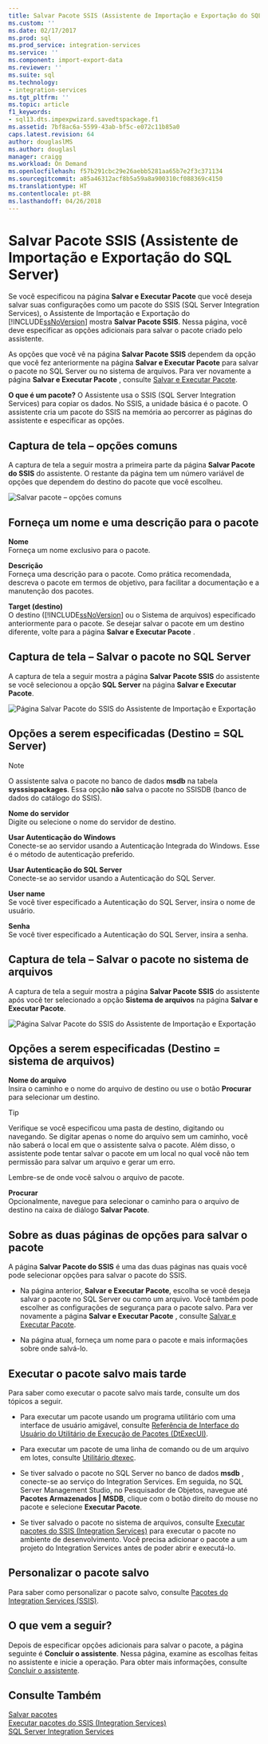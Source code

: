 ```yaml
---
title: Salvar Pacote SSIS (Assistente de Importação e Exportação do SQL Server) | Microsoft Docs
ms.custom: ''
ms.date: 02/17/2017
ms.prod: sql
ms.prod_service: integration-services
ms.service: ''
ms.component: import-export-data
ms.reviewer: ''
ms.suite: sql
ms.technology:
- integration-services
ms.tgt_pltfrm: ''
ms.topic: article
f1_keywords:
- sql13.dts.impexpwizard.savedtspackage.f1
ms.assetid: 7bf8ac6a-5599-43ab-bf5c-e072c11b85a0
caps.latest.revision: 64
author: douglaslMS
ms.author: douglasl
manager: craigg
ms.workload: On Demand
ms.openlocfilehash: f57b291cbc29e26aebb5281aa65b7e2f3c371134
ms.sourcegitcommit: a85a46312acf8b5a59a8a900310cf088369c4150
ms.translationtype: HT
ms.contentlocale: pt-BR
ms.lasthandoff: 04/26/2018
---
```

# <a name="save-ssis-package-sql-server-import-and-export-wizard"></a>Salvar Pacote SSIS (Assistente de Importação e Exportação do SQL Server)
  Se você especificou na página **Salvar e Executar Pacote** que você deseja salvar suas configurações como um pacote do SSIS (SQL Server Integration Services), o Assistente de Importação e Exportação do [!INCLUDE[ssNoVersion](../../includes/ssnoversion-md.md)] mostra **Salvar Pacote SSIS**. Nessa página, você deve especificar as opções adicionais para salvar o pacote criado pelo assistente.  

As opções que você vê na página **Salvar Pacote SSIS** dependem da opção que você fez anteriormente na página **Salvar e Executar Pacote** para salvar o pacote no SQL Server ou no sistema de arquivos. Para ver novamente a página **Salvar e Executar Pacote** , consulte [Salvar e Executar Pacote](../../integration-services/import-export-data/save-and-run-package-sql-server-import-and-export-wizard.md).
 
**O que é um pacote?** O Assistente usa o SSIS (SQL Server Integration Services) para copiar os dados. No SSIS, a unidade básica é o pacote. O assistente cria um pacote do SSIS na memória ao percorrer as páginas do assistente e especificar as opções.

## <a name="screen-shot---common-options"></a>Captura de tela – opções comuns
A captura de tela a seguir mostra a primeira parte da página **Salvar Pacote do SSIS** do assistente. O restante da página tem um número variável de opções que dependem do destino do pacote que você escolheu.

![Salvar pacote – opções comuns](../../integration-services/import-export-data/media/save-package-common-options.png)

## <a name="provide-a-name-and-description-for-the-package"></a>Forneça um nome e uma descrição para o pacote  
 **Nome**  
 Forneça um nome exclusivo para o pacote.  
  
 **Descrição**  
 Forneça uma descrição para o pacote. Como prática recomendada, descreva o pacote em termos de objetivo, para facilitar a documentação e a manutenção dos pacotes.  
  
 **Target (destino)**  
 O destino ([!INCLUDE[ssNoVersion](../../includes/ssnoversion-md.md)] ou o Sistema de arquivos) especificado anteriormente para o pacote. Se desejar salvar o pacote em um destino diferente, volte para a página **Salvar e Executar Pacote** .

## <a name="screen-shot---save-the-package-in-sql-server"></a>Captura de tela – Salvar o pacote no SQL Server

 A captura de tela a seguir mostra a página **Salvar Pacote SSIS** do assistente se você selecionou a opção **SQL Server** na página **Salvar e Executar Pacote**. 
  
![Página Salvar Pacote do SSIS do Assistente de Importação e Exportação](../../integration-services/import-export-data/media/save-package2.png "Página Salvar Pacote do SSIS do Assistente de Importação e Exportação")  

## <a name="options-to-specify-target--sql-server"></a>Opções a serem especificadas (Destino = SQL Server) 

 > [!NOTE]
 > O assistente salva o pacote no banco de dados **msdb** na tabela **sysssispackages**. Essa opção **não** salva o pacote no SSISDB (banco de dados do catálogo do SSIS).  
 
 **Nome do servidor**  
 Digite ou selecione o nome do servidor de destino.  
   
 **Usar Autenticação do Windows**  
Conecte-se ao servidor usando a Autenticação Integrada do Windows. Esse é o método de autenticação preferido.  
  
 **Usar Autenticação do SQL Server**  
Conecte-se ao servidor usando a Autenticação do SQL Server.  
  
 **User name**  
Se você tiver especificado a Autenticação do SQL Server, insira o nome de usuário.  
  
 **Senha**  
Se você tiver especificado a Autenticação do SQL Server, insira a senha.  
    
## <a name="screen-shot---save-the-package-in-the-file-system"></a>Captura de tela – Salvar o pacote no sistema de arquivos
 
A captura de tela a seguir mostra a página **Salvar Pacote SSIS** do assistente após você ter selecionado a opção **Sistema de arquivos** na página **Salvar e Executar Pacote**. 
  
![Página Salvar Pacote do SSIS do Assistente de Importação e Exportação](../../integration-services/import-export-data/media/save-package1.png "Página Salvar Pacote do SSIS do Assistente de Importação e Exportação")  

## <a name="options-to-specify-target--file-system"></a>Opções a serem especificadas (Destino = sistema de arquivos)

 **Nome do arquivo**  
 Insira o caminho e o nome do arquivo de destino ou use o botão **Procurar** para selecionar um destino.  
  
> [!TIP]
> Verifique se você especificou uma pasta de destino, digitando ou navegando. Se digitar apenas o nome do arquivo sem um caminho, você não saberá o local em que o assistente salva o pacote. Além disso, o assistente pode tentar salvar o pacote em um local no qual você não tem permissão para salvar um arquivo e gerar um erro.  
>   
>  Lembre-se de onde você salvou o arquivo de pacote.  
  
 **Procurar**  
 Opcionalmente, navegue para selecionar o caminho para o arquivo de destino na caixa de diálogo **Salvar Pacote**.  

## <a name="about-the-two-pages-of-options-for-saving-the-package"></a>Sobre as duas páginas de opções para salvar o pacote  
 A página **Salvar Pacote do SSIS** é uma das duas páginas nas quais você pode selecionar opções para salvar o pacote do SSIS.  
  
-   Na página anterior, **Salvar e Executar Pacote**, escolha se você deseja salvar o pacote no SQL Server ou como um arquivo. Você também pode escolher as configurações de segurança para o pacote salvo. Para ver novamente a página **Salvar e Executar Pacote** , consulte [Salvar e Executar Pacote](../../integration-services/import-export-data/save-and-run-package-sql-server-import-and-export-wizard.md).  
  
-   Na página atual, forneça um nome para o pacote e mais informações sobre onde salvá-lo.  
 
## <a name="run-the-saved-package-again-later"></a>Executar o pacote salvo mais tarde  
 Para saber como executar o pacote salvo mais tarde, consulte um dos tópicos a seguir.  
  
-   Para executar um pacote usando um programa utilitário com uma interface de usuário amigável, consulte [Referência de Interface do Usuário do Utilitário de Execução de Pacotes &#40;DtExecUI&#41;](../../integration-services/packages/execute-package-utility-dtexecui-ui-reference.md).  
  
-   Para executar um pacote de uma linha de comando ou de um arquivo em lotes, consulte [Utilitário dtexec](../../integration-services/packages/dtexec-utility.md).  
  
-   Se tiver salvado o pacote no SQL Server no banco de dados **msdb** , conecte-se ao serviço do Integration Services. Em seguida, no SQL Server Management Studio, no Pesquisador de Objetos, navegue até **Pacotes Armazenados | MSDB**, clique com o botão direito do mouse no pacote e selecione **Executar Pacote**.

-   Se tiver salvado o pacote no sistema de arquivos, consulte [Executar pacotes do SSIS (Integration Services)](../../integration-services/packages/run-integration-services-ssis-packages.md) para executar o pacote no ambiente de desenvolvimento. Você precisa adicionar o pacote a um projeto do Integration Services antes de poder abrir e executá-lo.  

## <a name="customize-the-saved-package"></a>Personalizar o pacote salvo  
 Para saber como personalizar o pacote salvo, consulte [Pacotes do Integration Services &#40;SSIS&#41;](../../integration-services/integration-services-ssis-packages.md).  
  
## <a name="whats-next"></a>O que vem a seguir?  
 Depois de especificar opções adicionais para salvar o pacote, a página seguinte é **Concluir o assistente**. Nessa página, examine as escolhas feitas no assistente e inicie a operação. Para obter mais informações, consulte [Concluir o assistente](../../integration-services/import-export-data/complete-the-wizard-sql-server-import-and-export-wizard.md).  
 
## <a name="see-also"></a>Consulte Também  
[Salvar pacotes](../../integration-services/save-packages.md)  
[Executar pacotes do SSIS (Integration Services)](../../integration-services/packages/run-integration-services-ssis-packages.md)  
[SQL Server Integration Services](../../integration-services/sql-server-integration-services.md)
 
 
